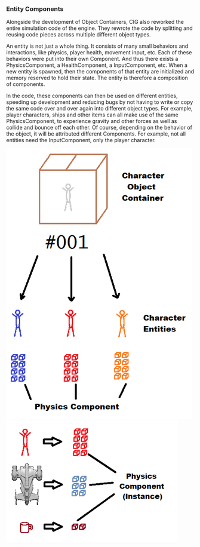 ### Entity Components
Alongside the development of Object Containers, CIG also reworked the entire simulation code of the engine. They rewrote the code by splitting and reusing code pieces across multiple different object types.

An entity is not just a whole thing. It consists of many small behaviors and interactions, like physics, player health, movement input, etc. Each of these behaviors were put into their own Component. And thus there exists a PhysicsComponent, a HealthComponent, a InputComponent, etc. When a new entity is spawned, then the components of that entity are initialized and memory reserved to hold their state. The entity is therefore a composition of components.

In the code, these components can then be used on different entities, speeding up development and reducing bugs by not having to write or copy the same code over and over again into different object types. For example, player characters, ships and other items can all make use of the same PhysicsComponent, to experience gravity and other forces as well as collide and bounce off each other. Of course, depending on the behavior of the object, it will be attributed different Components. For example, not all entities need the InputComponent, only the player character.

![Image](/images/object_container/image-05.png)
![Image](/images/object_container/image-06.png)

